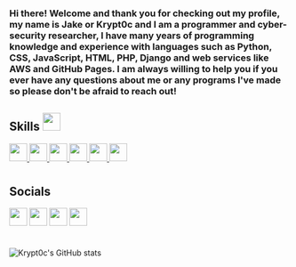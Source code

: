 ### Hi there! Welcome and thank you for checking out my profile, my name is Jake or Krypt0c and I am a programmer and cyber-security researcher, I have many years of programming knowledge and experience with languages such as Python, CSS, JavaScript, HTML, PHP, Django and web services like AWS and GitHub Pages. I am always willing to help you if you ever have any questions about me or any programs I've made so please don't be afraid to reach out!
<h2> Skills <img src = "https://media2.giphy.com/media/QssGEmpkyEOhBCb7e1/giphy.gif?cid=ecf05e47a0n3gi1bfqntqmob8g9aid1oyj2wr3ds3mg700bl&rid=giphy.gif" width = 32px> </h2>
<a href= https://github.com/krypt0c?tab=repositories&q=&type=&language=python&sort= > <img width ='32px' src ='https://raw.githubusercontent.com/rahulbanerjee26/githubAboutMeGenerator/main/icons/python.svg'> </a>
<a href= https://github.com/krypt0c?tab=repositories&q=&type=&language=javascript&sort= > <img width ='32px' src ='https://raw.githubusercontent.com/rahulbanerjee26/githubAboutMeGenerator/main/icons/javascript.svg'> </a>
<a href= https://github.com/krypt0c?tab=repositories&q=&type=&language=html&sort= > <img width ='32px' src ='https://raw.githubusercontent.com/rahulbanerjee26/githubAboutMeGenerator/main/icons/html.svg'> </a>
<a href= https://github.com/krypt0c?tab=repositories&q=&type=&language=css&sort= > <img width ='32px' src ='https://raw.githubusercontent.com/rahulbanerjee26/githubAboutMeGenerator/main/icons/css.svg'> </a>
<a href= https://github.com/krypt0c?tab=repositories&q=&type=&language=nodejs&sort= > <img width ='32px' src ='https://raw.githubusercontent.com/rahulbanerjee26/githubAboutMeGenerator/main/icons/nodejs.svg'> </a>
<a href= https://github.com/krypt0c?tab=repositories&q=&type=&language=aws&sort= > <img width ='32px' src ='https://raw.githubusercontent.com/rahulbanerjee26/githubAboutMeGenerator/main/icons/aws.svg'> </a>

#
<h2> Socials </h2>
<a href = 'https://www.twitter.com/krypt0c'> <img width = '32px' align= 'center' src="https://raw.githubusercontent.com/rahulbanerjee26/githubAboutMeGenerator/main/icons/twitter.svg"/></a> 
<a href = 'https://www.github.com/krypt0c'> <img width = '32px' align= 'center' src="https://raw.githubusercontent.com/rahulbanerjee26/githubAboutMeGenerator/main/icons/github.svg"/></a> 
<a href = 'https://www.hukari.tech'> <img width = '32px' align= 'center' src="https://raw.githubusercontent.com/rahulbanerjee26/githubAboutMeGenerator/main/icons/webpack.svg"/></a> 
<a href = 'https://www.linkedin.com/in/jake-hukari-9606a420a/'> <img width = '32px' align= 'center' src="https://raw.githubusercontent.com/rahulbanerjee26/githubAboutMeGenerator/main/icons/linked-in.svg"/></a> 

#
![Krypt0c's GitHub stats](https://github-readme-stats.vercel.app/api?username=krypt0c&show_icons=true&theme=radical)
